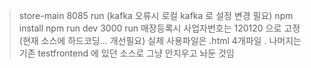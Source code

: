 
> store-main 8085 run (kafka 오류시 로컬 kafka 로 설정 변경 필요)
> npm install
> npm run dev 3000 run
> 매장등록시 사업자번호는 120120 으로 고정 (현재 소스에 하드코딩... 개선필요)
> 실제 사용파일은 .html 4개파일 . 나머지는 기존 testfrontend 에 있던 소스로
  그냥 안지우고 놔둔 것임
